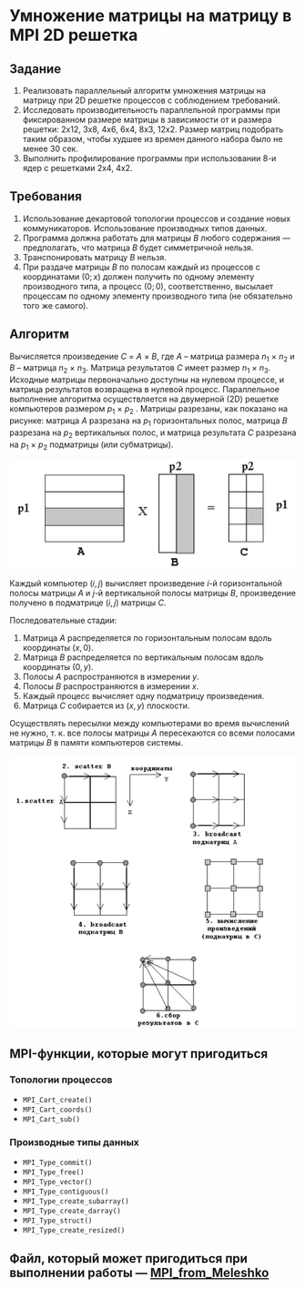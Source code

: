 # Умножение матрицы на матрицу в MPI 2D решетка

## Задание

1. Реализовать параллельный алгоритм умножения матрицы на матрицу при 2D решетке процессов с соблюдением требований.
2. Исследовать производительность параллельной программы при фиксированном размере матрицы в зависимости от и размера решетки: 2x12, 3x8, 4x6, 6x4, 8x3, 12x2. Размер матриц подобрать таким образом, чтобы худшее из времен данного набора было не менее 30 сек.
3. Выполнить профилирование программы при использовании 8-и ядер с решетками 2x4, 4x2.

## Требования

1. Использование декартовой топологии процессов и создание новых коммуникаторов. Использование производных типов данных.
2. Программа должна работать для матрицы $B$ любого содержания — предполагать, что матрица $B$ будет симметричной нельзя.
3. Транспонировать матрицу $B$ нельзя.
4. При раздаче матрицы $B$ по полосам каждый из процессов с координатами $(0; x)$ должен получить по одному элементу производного типа, а процесс $(0;0)$, соответственно, высылает процессам по одному элементу производного типа (не обязательно того же самого).

## Алгоритм

Вычисляется произведение $С$ = $А$ × $В$, где $А$ – матрица размера $n_1$ × $n_2$ и $В$ – матрица $n_2$ × $n_3$. Матрица результатов $С$ имеет размер $n_1$ × $n_3$. Исходные матрицы первоначально доступны на нулевом процессе, и матрица результатов возвращена в нулевой процесс. Параллельное выполнение алгоритма осуществляется на двумерной (2D) решетке компьютеров размером $p_1$ × $p_2$ . Матрицы разрезаны, как показано на рисунке: матрица $А$ разрезана на $p_1$ горизонтальных полос, матрица $В$ разрезана на $p_2$ вертикальных полос, и матрица результата $C$ разрезана на $p_1$ × $p_2$ подматрицы (или субматрицы).

![image](image_1.jpg)

Каждый компьютер $(i, j)$ вычисляет произведение $i$-й горизонтальной полосы матрицы $A$ и $j$-й вертикальной полосы матрицы $B$, произведение получено в подматрице $(i, j)$ матрицы $C$.

Последовательные стадии:

1. Матрица $А$ распределяется по горизонтальным полосам вдоль координаты $(x, 0)$.
2. Матрица $B$ распределяется по вертикальным полосам вдоль координаты $(0, y)$.
3. Полосы $А$ распространяются в измерении $y$.
4. Полосы $B$ распространяются в измерении $х$.
5. Каждый процесс вычисляет одну подматрицу произведения.
6. Матрица $C$ собирается из $(x, y)$ плоскости.

Осуществлять пересылки между компьютерами во время вычислений не нужно, т. к. все полосы матрицы $А$ пересекаются со всеми полосами матрицы $B$ в памяти компьютеров системы.

![image](image_2.jpg)

## MPI-функции, которые могут пригодиться

### Топологии процессов
- `MPI_Cart_create()`
- `MPI_Cart_coords()`
- `MPI_Cart_sub()`

### Производные типы данных
- `MPI_Type_commit()`
- `MPI_Type_free()`
- `MPI_Type_vector()`
- `MPI_Type_contiguous()`
- `MPI_Type_create_subarray()`
- `MPI_Type_create_darray()`
- `MPI_Type_struct()`
- `MPI_Type_create_resized()`

## Файл, который может пригодиться при выполнении работы — [MPI_from_Meleshko](MPI_from_Meleshko.pdf)
